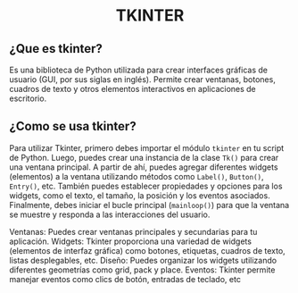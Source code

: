 # <CENTER>**TKINTER**<CENTER>
## ¿Que es tkinter?

Es una biblioteca de Python utilizada para crear interfaces gráficas de usuario (GUI, por sus siglas en inglés). Permite crear ventanas, botones, cuadros de texto y otros elementos interactivos en aplicaciones de escritorio.

## ¿Como se usa tkinter?
Para utilizar Tkinter, primero debes importar el módulo `tkinter` en tu script de Python. Luego, puedes crear una instancia de la clase `Tk()` para crear una ventana principal. A partir de ahí, puedes agregar diferentes widgets (elementos) a la ventana utilizando métodos como `Label()`, `Button()`, `Entry()`, etc. También puedes establecer propiedades y opciones para los widgets, como el texto, el tamaño, la posición y los eventos asociados.
Finalmente, debes iniciar el bucle principal (`mainloop()`) para que la ventana se muestre y responda a las interacciones del usuario.

Ventanas: Puedes crear ventanas principales y secundarias para tu aplicación.
Widgets: Tkinter proporciona una variedad de widgets (elementos de interfaz gráfica) como botones, etiquetas, cuadros de texto, listas desplegables, etc.
Diseño: Puedes organizar los widgets utilizando diferentes geometrías como grid, pack y place.
Eventos: Tkinter permite manejar eventos como clics de botón, entradas de teclado, etc
